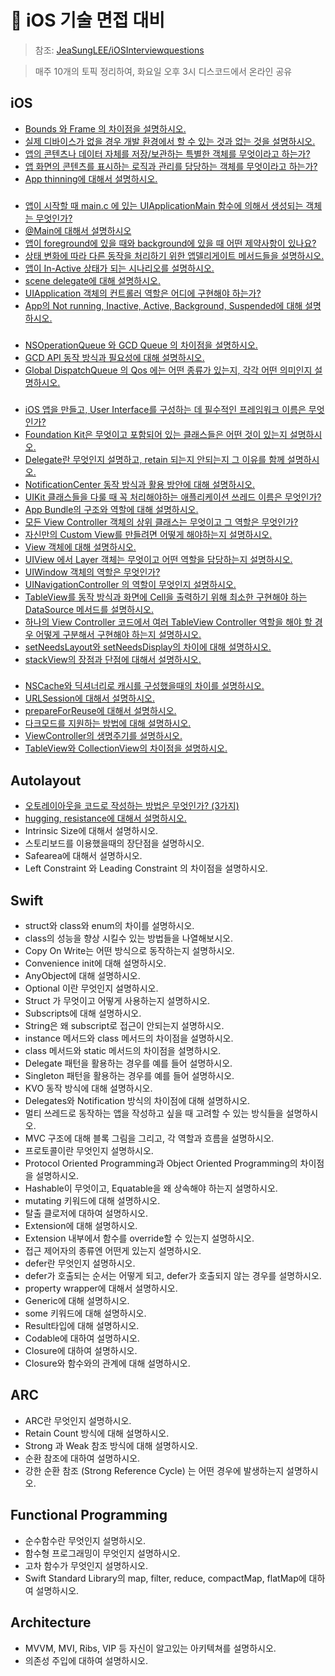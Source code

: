 # 🍎 iOS 기술 면접 대비
> 참조: [JeaSungLEE/iOSInterviewquestions](https://github.com/JeaSungLEE/iOSInterviewquestions)

> 매주 10개의 토픽 정리하여, 화요일 오후 3시 디스코드에서 온라인 공유

## iOS
- [Bounds 와 Frame 의 차이점을 설명하시오.](https://github.com/HypeDitto/iOS-Study/issues/1)
- [실제 디바이스가 없을 경우 개발 환경에서 할 수 있는 것과 없는 것을 설명하시오.](https://github.com/HypeDitto/iOS-Study/issues/2)
- [앱의 콘텐츠나 데이터 자체를 저장/보관하는 특별한 객체를 무엇이라고 하는가?](https://github.com/HypeDitto/iOS-Study/issues/3)
- [앱 화면의 콘텐츠를 표시하는 로직과 관리를 담당하는 객체를 무엇이라고 하는가?](https://github.com/HypeDitto/iOS-Study/issues/4)
- [App thinning에 대해서 설명하시오.](https://github.com/HypeDitto/iOS-Study/issues/5)

### 

- [앱이 시작할 때 main.c 에 있는 UIApplicationMain 함수에 의해서 생성되는 객체는 무엇인가?](https://github.com/HypeDitto/iOS-Study/issues/6)
- [@Main에 대해서 설명하시오](https://github.com/HypeDitto/iOS-Study/issues/7)
- [앱이 foreground에 있을 때와 background에 있을 때 어떤 제약사항이 있나요?](https://github.com/HypeDitto/iOS-Study/issues/8)
- [상태 변화에 따라 다른 동작을 처리하기 위한 앱델리게이트 메서드들을 설명하시오.](https://github.com/HypeDitto/iOS-Study/issues/9)
- [앱이 In-Active 상태가 되는 시나리오를 설명하시오.](https://github.com/HypeDitto/iOS-Study/issues/10)
- [scene delegate에 대해 설명하시오.](https://github.com/HypeDitto/iOS-Study/issues/11)
- [UIApplication 객체의 컨트롤러 역할은 어디에 구현해야 하는가?](https://github.com/HypeDitto/iOS-Study/issues/12)
- [App의 Not running, Inactive, Active, Background, Suspended에 대해 설명하시오.](https://github.com/HypeDitto/iOS-Study/issues/13)

### 

- [NSOperationQueue 와 GCD Queue 의 차이점을 설명하시오.](https://github.com/HypeDitto/iOS-Study/issues/14)
- [GCD API 동작 방식과 필요성에 대해 설명하시오.](https://github.com/HypeDitto/iOS-Study/issues/15)
- [Global DispatchQueue 의 Qos 에는 어떤 종류가 있는지, 각각 어떤 의미인지 설명하시오.](https://github.com/HypeDitto/iOS-Study/issues/16)

### 

- [iOS 앱을 만들고, User Interface를 구성하는 데 필수적인 프레임워크 이름은 무엇인가?](https://github.com/HypeDitto/iOS-Study/issues/17)
- [Foundation Kit은 무엇이고 포함되어 있는 클래스들은 어떤 것이 있는지 설명하시오.](https://github.com/HypeDitto/iOS-Study/issues/18)
- [Delegate란 무엇인지 설명하고, retain 되는지 안되는지 그 이유를 함께 설명하시오.](https://github.com/HypeDitto/iOS-Study/issues/19)
- [NotificationCenter 동작 방식과 활용 방안에 대해 설명하시오.](https://github.com/HypeDitto/iOS-Study/issues/20)
- [UIKit 클래스들을 다룰 때 꼭 처리해야하는 애플리케이션 쓰레드 이름은 무엇인가?](https://github.com/HypeDitto/iOS-Study/issues/21)
- [App Bundle의 구조와 역할에 대해 설명하시오.](https://github.com/HypeDitto/iOS-Study/issues/22)
- [모든 View Controller 객체의 상위 클래스는 무엇이고 그 역할은 무엇인가?](https://github.com/HypeDitto/iOS-Study/issues/23)
- [자신만의 Custom View를 만들려면 어떻게 해야하는지 설명하시오.](https://github.com/HypeDitto/iOS-Study/issues/24)
- [View 객체에 대해 설명하시오.](https://github.com/HypeDitto/iOS-Study/issues/25)
- [UIView 에서 Layer 객체는 무엇이고 어떤 역할을 담당하는지 설명하시오.](https://github.com/HypeDitto/iOS-Study/issues/26)
- [UIWindow 객체의 역할은 무엇인가?](https://github.com/HypeDitto/iOS-Study/issues/27)
- [UINavigationController 의 역할이 무엇인지 설명하시오.](https://github.com/HypeDitto/iOS-Study/issues/28)
- [TableView를 동작 방식과 화면에 Cell을 출력하기 위해 최소한 구현해야 하는 DataSource 메서드를 설명하시오.](https://github.com/HypeDitto/iOS-Study/issues/29)
- [하나의 View Controller 코드에서 여러 TableView Controller 역할을 해야 할 경우 어떻게 구분해서 구현해야 하는지 설명하시오.](https://github.com/HypeDitto/iOS-Study/issues/30)
- [setNeedsLayout와 setNeedsDisplay의 차이에 대해 설명하시오.](https://github.com/HypeDitto/iOS-Study/issues/31)
- [stackView의 장점과 단점에 대해서 설명하시오.](https://github.com/HypeDitto/iOS-Study/issues/32)

### 

- [NSCache와 딕셔너리로 캐시를 구성했을때의 차이를 설명하시오.](https://github.com/HypeDitto/iOS-Study/issues/33)
- [URLSession에 대해서 설명하시오.](https://github.com/HypeDitto/iOS-Study/issues/34)
- [prepareForReuse에 대해서 설명하시오.](https://github.com/HypeDitto/iOS-Study/issues/35)
- [다크모드를 지원하는 방법에 대해 설명하시오.](https://github.com/HypeDitto/iOS-Study/issues/36)
- [ViewController의 생명주기를 설명하시오.](https://github.com/HypeDitto/iOS-Study/issues/37)
- [TableView와 CollectionView의 차이점을 설명하시오.](https://github.com/HypeDitto/iOS-Study/issues/38)

## Autolayout

- [오토레이아웃을 코드로 작성하는 방법은 무엇인가? (3가지)](https://github.com/HypeDitto/iOS-Study/issues/39)
- [hugging, resistance에 대해서 설명하시오.](https://github.com/HypeDitto/iOS-Study/issues/40)
- Intrinsic Size에 대해서 설명하시오.
- 스토리보드를 이용했을때의 장단점을 설명하시오.
- Safearea에 대해서 설명하시오.
- Left Constraint 와 Leading Constraint 의 차이점을 설명하시오.

## Swift

- struct와 class와 enum의 차이를 설명하시오.
- class의 성능을 향상 시킬수 있는 방법들을 나열해보시오.
- Copy On Write는 어떤 방식으로 동작하는지 설명하시오.
- Convenience init에 대해 설명하시오.
- AnyObject에 대해 설명하시오.
- Optional 이란 무엇인지 설명하시오.
- Struct 가 무엇이고 어떻게 사용하는지 설명하시오.
- Subscripts에 대해 설명하시오.
- String은 왜 subscript로 접근이 안되는지 설명하시오.
- instance 메서드와 class 메서드의 차이점을 설명하시오.
- class 메서드와 static 메서드의 차이점을 설명하시오.
- Delegate 패턴을 활용하는 경우를 예를 들어 설명하시오.
- Singleton 패턴을 활용하는 경우를 예를 들어 설명하시오.
- KVO 동작 방식에 대해 설명하시오.
- Delegates와 Notification 방식의 차이점에 대해 설명하시오.
- 멀티 쓰레드로 동작하는 앱을 작성하고 싶을 때 고려할 수 있는 방식들을 설명하시오.
- MVC 구조에 대해 블록 그림을 그리고, 각 역할과 흐름을 설명하시오.
- 프로토콜이란 무엇인지 설명하시오.
- Protocol Oriented Programming과 Object Oriented Programming의 차이점을 설명하시오.
- Hashable이 무엇이고, Equatable을 왜 상속해야 하는지 설명하시오.
- mutating 키워드에 대해 설명하시오.
- 탈출 클로저에 대하여 설명하시오.
- Extension에 대해 설명하시오.
- Extension 내부에서 함수를 override할 수 있는지 설명하시오.
- 접근 제어자의 종류엔 어떤게 있는지 설명하시오.
- defer란 무엇인지 설명하시오.
- defer가 호출되는 순서는 어떻게 되고, defer가 호출되지 않는 경우를 설명하시오.
- property wrapper에 대해서 설명하시오.
- Generic에 대해 설명하시오.
- some 키워드에 대해 설명하시오.
- Result타입에 대해 설명하시오.
- Codable에 대하여 설명하시오.
- Closure에 대하여 설명하시오.
- Closure와 함수와의 관계에 대해 설명하시오.

## ARC

- ARC란 무엇인지 설명하시오.
- Retain Count 방식에 대해 설명하시오.
- Strong 과 Weak 참조 방식에 대해 설명하시오.
- 순환 참조에 대하여 설명하시오.
- 강한 순환 참조 (Strong Reference Cycle) 는 어떤 경우에 발생하는지 설명하시오.

## Functional Programming

- 순수함수란 무엇인지 설명하시오.
- 함수형 프로그래밍이 무엇인지 설명하시오.
- 고차 함수가 무엇인지 설명하시오.
- Swift Standard Library의 map, filter, reduce, compactMap, flatMap에 대하여 설명하시오.

## Architecture

- MVVM, MVI, Ribs, VIP 등 자신이 알고있는 아키텍쳐를 설명하시오.
- 의존성 주입에 대하여 설명하시오.
